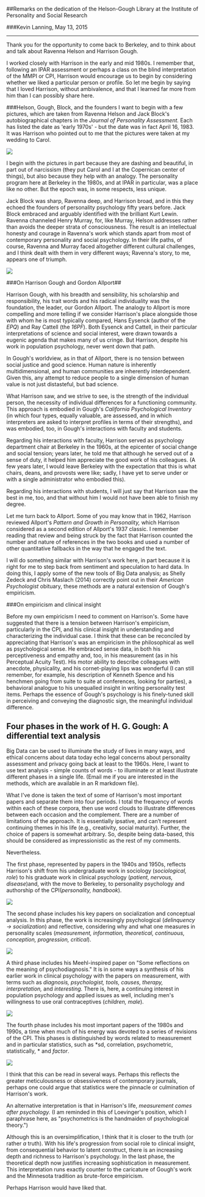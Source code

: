 ##Remarks on the dedication of the Helson-Gough Library at the Institute of Personality and Social Research

###Kevin Lanning, May 13, 2015

----------

Thank you for the opportunity to come back to Berkeley, and to think about and talk about Ravenna Helson and Harrison Gough. 

I worked closely with Harrison in the early and mid 1980s. I remember that, following an IPAR assessment or perhaps a class on the blind interpretation of the MMPI or CPI, Harrison would encourage us to begin by considering whether we liked a particular person or profile. So let me begin by saying that I loved Harrison, without ambivalence, and that I learned far more from him than I can possibly share here. 

###Helson, Gough, Block, and the founders
I want to begin with a few pictures, which are taken from Ravenna Helson and Jack Block's autobiographical chapters in the *Journal of Personality Assessment.* Each has listed the date as 'early 1970s' - but the date was in fact April 16, 1983. It was Harrison who pointed out to me that the pictures were taken at my wedding to Carol. 

![](http://i.imgur.com/ZJ2R2TM.jpg)

I begin with the pictures in part because they are dashing and beautiful, in part out of narcissism (they put Carol and I at the Copernican center of things), but also because they help with an analogy. The personality program here at Berkeley in the 1980s, and at IPAR in particular, was a place like no other. But the epoch was, in some respects, less unique.  

Jack Block was sharp, Ravenna deep, and Harrison broad, and in this they echoed the founders of personality psychology fifty years before. Jack Block embraced and arguably identified with the brilliant Kurt Lewin. Ravenna channeled Henry Murray, for, like Murray, Helson addresses rather than avoids the deeper strata of consciousness. The result is an intellectual honesty and courage in Ravenna's work which stands apart from most of contemporary personality and social psychology.  In their life paths, of course, Ravenna and Murray faced altogether different cultural challenges, and I think dealt with them in very different ways; Ravenna's story, to me, appears one of triumph.

![](http://i.imgur.com/dqqgqyJ.png)

###On Harrison Gough and Gordon Allport##

Harrison Gough, with his breadth and sensibility, his scholarship and responsibility, his trait words and his radical individuality was the foundation, the leader, our Gordon Allport.  The analogy to Allport is more compelling and more telling if we consider Harrison's place alongside those with whom he is most typically compared,  Hans Eysenck (author of the *EPQ*) and Ray Cattell (the *16PF*). Both Eysenck and Cattell, in their particular interpretations of science and social interest, were drawn towards a eugenic agenda that makes many of us cringe. But Harrison, despite his work in population psychology, never went down that path. 

In Gough's worldview, as in that of Allport, there is no tension between social justice and good science. Human nature is inherently multidimensional, and human communities are inherently interdependent. Given this, any attempt to reduce people to a single dimension of human value is not just distasteful, but bad science.  

What Harrison saw, and we strive to see, is the strength of the individual person, the necessity of individual differences for a functioning community. This approach is embodied in Gough's *California Psychological Inventory* (in which four types, equally valuable, are assessed, and in which interpreters are asked to interpret profiles in terms of their strengths), and was embodied, too, in Gough's interactions with faculty and students. 

Regarding his interactions with faculty, Harrison served as psychology department chair at Berkeley in the 1960s, at the epicenter of social change and social tension; years later, he told me that although he served out of a sense of duty, it helped him appreciate the good work of his colleagues.  (A few years later, I would leave Berkeley with the expectation that this is what chairs, deans, and provosts were like; sadly, I have yet to serve under or with a single administrator who embodied this). 

Regarding his interactions with students, I will just say that Harrison saw the best in me, too, and that without him I would not have been able to finish my degree.
 
Let me turn back to Allport. Some of you may know that in 1962, Harrison reviewed Allport's *Pattern and Growth in Personality,* which Harrison considered as a second edition of Allport's 1937 classic. I remember reading that review and being struck by the fact that Harrison counted the number and nature of references in the two books and used a number of other quantitative fallbacks in the way that he engaged the text. 

I will do something similar with Harrison's work here, in part  because it is right for me to step back from sentiment and speculation to hard data. In doing this, I apply some of the new tools of Big Data analysis; as Shelly Zedeck and Chris Maslach (2014) correctly point out in their *American Psychologist* obituary, these methods are a natural extension of Gough's empiricism. 

###On empiricism and clinical insight

Before my own empiricism I need to comment on Harrison's. Some have suggested that there is a tension between Harrison's empiricism, particularly in the CPI, and his clinical insight in understanding and characterizing the individual case. I think that these can be reconciled by appreciating that Harrison's was an empiricism in the philosophical as well as psychological sense. He embraced sense data, in both his perceptiveness and empathy and, too, in his measurement (as in his Perceptual Acuity Test). His motor ability to describe colleagues with anecdote, physicality, and his cornet-playing lips was wonderful (I can still remember, for example, his description of Kenneth Spence and his henchmen going from suite to suite at conferences, looking for parties), a behavioral analogue to his unequalled insight in writing personality test items. Perhaps the essence of Gough's psychology is his finely-tuned skill in perceiving and conveying the diagnostic sign, the meaningful individual difference.

## Four phases in the work of H. G. Gough: A differential text analysis

Big Data can be used to illuminate the study of lives in many ways, and ethical concerns about data today echo legal concerns about personality assessment and privacy going back at least to the 1960s. Here, I want to use text analysis - simple counts of words - to illuminate or at least illustrate different phases in a single life. (Email me if you are interested in the methods, which are available in an R markdown file).

What I've done is taken the text of some of Harrison's most important papers and separate them into four periods. I total the frequency of words within each of these corpora, then use word clouds to illustrate differences between each occasion and the complement. There are a number of limitations of the approach. It is essentially ipsative, and can’t represent continuing themes in his life (e.g., creativity, social maturity).  Further, the choice of papers is somewhat arbitrary.
So, despite being data-based, this should be considered as impressionistic as the rest of my comments.  

Nevertheless.

The first phase, represented by papers in the 1940s and 1950s, reflects Harrison's shift from his undergraduate work in sociology (*sociological, role*) to his graduate work in clinical psychology (*patient, nervous, disease*)and, with the move to Berkeley, to personality psychology and authorship of the CPI(*personality, handbook*).

![](http://i.imgur.com/vfNn68E.png)

The second phase includes his key papers on socialization and conceptual analysis.  In this phase, the work is increasingly psychological (*delinquency -> socialization*) and reflective, considering why and what one measures in personality scales (*measurement, information, theoretical, continuous, conception, progression, critical*).

![](http://i.imgur.com/37Dc9xX.png)

A third phase includes his Meehl-inspired paper on "Some reflections on the meaning of psychodiagnosis." It is in some ways a synthesis of his earlier work in clinical psychology with the papers on measurement, with terms such as *diagnosis, psychologist, tools, causes, therapy, interpretation,* and *interesting.* There is, here, a continuing interest in population psychology and applied issues as well, including men's willingness to use oral contraceptives (*children, male*).

![](http://i.imgur.com/LXAzrgr.png)

The fourth phase includes his most important papers of the 1980s and 1990s, a time when much of his energy was devoted to a series of revisions of the CPI. This phases is distinguished by words related to measurement and in particular statistics, such as *sd, correlation, psychometric, statistically, * and *factor*.  

![](http://i.imgur.com/E6LilRQ.png) 

I think that this can be read in several ways. Perhaps this reflects the greater meticulousness or obsessiveness of contemporary journals, perhaps one could argue that statistics were the pinnacle or culmination of Harrison's work.  

An alternative interpretation is that in Harrison's life, *measurement comes after psychology.*  (I am reminded in this of Loevinger's position, which I paraphrase here, as "psychometrics is the handmaiden of psychological theory.") 

Although this is an oversimplification, I think that it is closer to the truth (or rather *a* truth). With his life's progression from social role to clinical insight, from consequential behavior to latent construct, there is an increasing depth and richness to Harrison's psychology. In the last phase, the theoretical depth now justifies increasing sophistication in measurement. This interpretation runs exactly counter to the caricature of Gough's work and the Minnesota tradition as brute-force empiricism. 

Perhaps Harrison would have liked that.

